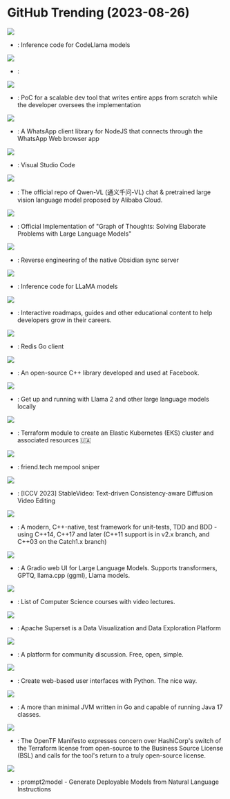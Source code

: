# GitHub Trending (2023-08-26)

![](https://img.shields.io/badge/Python-New%201-green?style=flat-square&logo=appveyor)
- [](https://github.comundefined): Inference code for CodeLlama models

![](https://img.shields.io/badge/C-New%20118-green?style=flat-square&logo=appveyor)
- [](https://github.comundefined): 

![](https://img.shields.io/badge/Python-New%20405-green?style=flat-square&logo=appveyor)
- [](https://github.comundefined): PoC for a scalable dev tool that writes entire apps from scratch while the developer oversees the implementation

![](https://img.shields.io/badge/JavaScript-New%2093-green?style=flat-square&logo=appveyor)
- [](https://github.comundefined): A WhatsApp client library for NodeJS that connects through the WhatsApp Web browser app

![](https://img.shields.io/badge/TypeScript-New%20137-green?style=flat-square&logo=appveyor)
- [](https://github.comundefined): Visual Studio Code

![](https://img.shields.io/badge/Python-New%2096-green?style=flat-square&logo=appveyor)
- [](https://github.comundefined): The official repo of Qwen-VL (通义千问-VL) chat & pretrained large vision language model proposed by Alibaba Cloud.

![](https://img.shields.io/badge/Python-New%20134-green?style=flat-square&logo=appveyor)
- [](https://github.comundefined): Official Implementation of "Graph of Thoughts: Solving Elaborate Problems with Large Language Models"

![](https://img.shields.io/badge/Go-New%2043-green?style=flat-square&logo=appveyor)
- [](https://github.comundefined): Reverse engineering of the native Obsidian sync server

![](https://img.shields.io/badge/Python-New%20171-green?style=flat-square&logo=appveyor)
- [](https://github.comundefined): Inference code for LLaMA models

![](https://img.shields.io/badge/TypeScript-New%20294-green?style=flat-square&logo=appveyor)
- [](https://github.comundefined): Interactive roadmaps, guides and other educational content to help developers grow in their careers.

![](https://img.shields.io/badge/Go-New%2030-green?style=flat-square&logo=appveyor)
- [](https://github.comundefined): Redis Go client

![](https://img.shields.io/badge/C%2B%2B-New%2038-green?style=flat-square&logo=appveyor)
- [](https://github.comundefined): An open-source C++ library developed and used at Facebook.

![](https://img.shields.io/badge/C-New%20175-green?style=flat-square&logo=appveyor)
- [](https://github.comundefined): Get up and running with Llama 2 and other large language models locally

![](https://img.shields.io/badge/HCL-New%2022-green?style=flat-square&logo=appveyor)
- [](https://github.comundefined): Terraform module to create an Elastic Kubernetes (EKS) cluster and associated resources 🇺🇦

![](https://img.shields.io/badge/Rust-New%2026-green?style=flat-square&logo=appveyor)
- [](https://github.comundefined): friend.tech mempool sniper

![](https://img.shields.io/badge/Python-New%2051-green?style=flat-square&logo=appveyor)
- [](https://github.comundefined): [ICCV 2023] StableVideo: Text-driven Consistency-aware Diffusion Video Editing

![](https://img.shields.io/badge/C%2B%2B-New%207-green?style=flat-square&logo=appveyor)
- [](https://github.comundefined): A modern, C++-native, test framework for unit-tests, TDD and BDD - using C++14, C++17 and later (C++11 support is in v2.x branch, and C++03 on the Catch1.x branch)

![](https://img.shields.io/badge/Python-New%2067-green?style=flat-square&logo=appveyor)
- [](https://github.comundefined): A Gradio web UI for Large Language Models. Supports transformers, GPTQ, llama.cpp (ggml), Llama models.

![](https://img.shields.io/badge/none-New%20121-green?style=flat-square&logo=appveyor)
- [](https://github.comundefined): List of Computer Science courses with video lectures.

![](https://img.shields.io/badge/TypeScript-New%20126-green?style=flat-square&logo=appveyor)
- [](https://github.comundefined): Apache Superset is a Data Visualization and Data Exploration Platform

![](https://img.shields.io/badge/Ruby-New%2022-green?style=flat-square&logo=appveyor)
- [](https://github.comundefined): A platform for community discussion. Free, open, simple.

![](https://img.shields.io/badge/Python-New%209-green?style=flat-square&logo=appveyor)
- [](https://github.comundefined): Create web-based user interfaces with Python. The nice way.

![](https://img.shields.io/badge/Go-New%2036-green?style=flat-square&logo=appveyor)
- [](https://github.comundefined): A more than minimal JVM written in Go and capable of running Java 17 classes.

![](https://img.shields.io/badge/HTML-New%201-green?style=flat-square&logo=appveyor)
- [](https://github.comundefined): The OpenTF Manifesto expresses concern over HashiCorp's switch of the Terraform license from open-source to the Business Source License (BSL) and calls for the tool's return to a truly open-source license.

![](https://img.shields.io/badge/Python-New%2083-green?style=flat-square&logo=appveyor)
- [](https://github.comundefined): prompt2model - Generate Deployable Models from Natural Language Instructions

